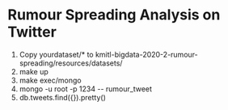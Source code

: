# Rumour Spreading Analysis on Twitter
1. Copy yourdataset/* to kmitl-bigdata-2020-2-rumour-spreading/resources/datasets/
2. make up
3. make exec/mongo
4. mongo -u root -p 1234 -- rumour_tweet
5. db.tweets.find({}).pretty()
